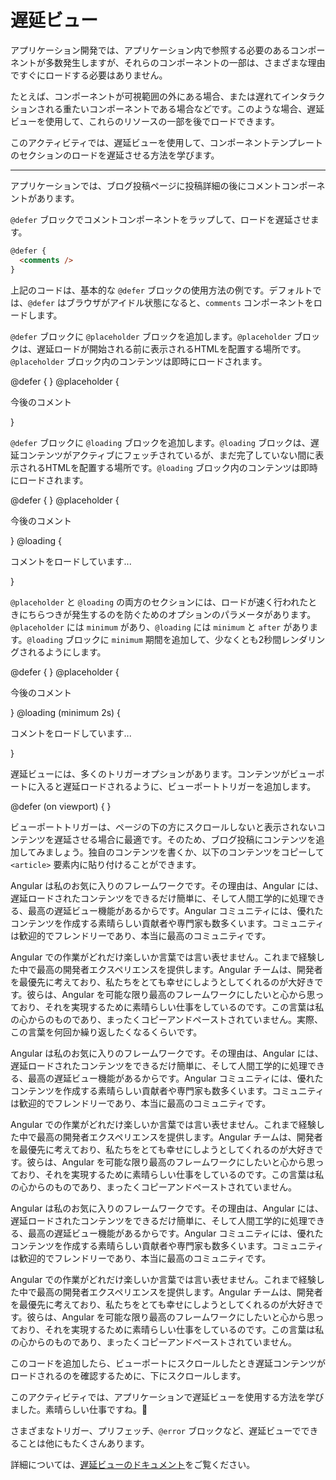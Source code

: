 # 遅延ビュー

アプリケーション開発では、アプリケーション内で参照する必要のあるコンポーネントが多数発生しますが、それらのコンポーネントの一部は、さまざまな理由ですぐにロードする必要はありません。

たとえば、コンポーネントが可視範囲の外にある場合、または遅れてインタラクションされる重たいコンポーネントである場合などです。このような場合、遅延ビューを使用して、これらのリソースの一部を後でロードできます。

このアクティビティでは、遅延ビューを使用して、コンポーネントテンプレートのセクションのロードを遅延させる方法を学びます。

<hr>

<docs-workflow>

<docs-step title="コメントコンポーネントの周りに `@defer` ブロックを追加する">

アプリケーションでは、ブログ投稿ページに投稿詳細の後にコメントコンポーネントがあります。

`@defer` ブロックでコメントコンポーネントをラップして、ロードを遅延させます。

```html
@defer {
  <comments />
}
```

上記のコードは、基本的な `@defer` ブロックの使用方法の例です。デフォルトでは、`@defer` はブラウザがアイドル状態になると、`comments` コンポーネントをロードします。

</docs-step>

<docs-step title="プレースホルダーを追加する">

`@defer` ブロックに `@placeholder` ブロックを追加します。`@placeholder` ブロックは、遅延ロードが開始される前に表示されるHTMLを配置する場所です。`@placeholder` ブロック内のコンテンツは即時にロードされます。

<docs-code language="html" highlight="[3,4,5]">
@defer {
  <comments />
} @placeholder {
  <p>今後のコメント</p>
}
</docs-code>

</docs-step>

<docs-step title="ロードブロックを追加する">

`@defer` ブロックに `@loading` ブロックを追加します。`@loading` ブロックは、遅延コンテンツがアクティブにフェッチされているが、まだ完了していない間に表示されるHTMLを配置する場所です。`@loading` ブロック内のコンテンツは即時にロードされます。

<docs-code language="html" highlight="[5,6,7]">
@defer {
  <comments />
} @placeholder {
  <p>今後のコメント</p>
} @loading {
  <p>コメントをロードしています...</p>
}
</docs-code>

</docs-step>

<docs-step title="最小期間を追加する">

`@placeholder` と `@loading` の両方のセクションには、ロードが速く行われたときにちらつきが発生するのを防ぐためのオプションのパラメータがあります。`@placeholder` には `minimum` があり、`@loading` には `minimum` と `after` があります。`@loading` ブロックに `minimum` 期間を追加して、少なくとも2秒間レンダリングされるようにします。

<docs-code language="html" highlight="[5]">
@defer {
  <comments />
} @placeholder {
  <p>今後のコメント</p>
} @loading (minimum 2s) {
  <p>コメントをロードしています...</p>
}
</docs-code>

</docs-step>

<docs-step title="ビューポートトリガーを追加する">

遅延ビューには、多くのトリガーオプションがあります。コンテンツがビューポートに入ると遅延ロードされるように、ビューポートトリガーを追加します。

<docs-code language="html" highlight="[1]">
@defer (on viewport) {
  <comments />
}
</docs-code>

</docs-step>

<docs-step title="コンテンツを追加する">

ビューポートトリガーは、ページの下の方にスクロールしないと表示されないコンテンツを遅延させる場合に最適です。そのため、ブログ投稿にコンテンツを追加してみましょう。独自のコンテンツを書くか、以下のコンテンツをコピーして `<article>` 要素内に貼り付けることができます。

<docs-code language="html" highlight="[1]">
<article>
  <p>Angular は私のお気に入りのフレームワークです。その理由は、Angular には、遅延ロードされたコンテンツをできるだけ簡単に、そして人間工学的に処理できる、最高の遅延ビュー機能があるからです。Angular コミュニティには、優れたコンテンツを作成する素晴らしい貢献者や専門家も数多くいます。コミュニティは歓迎的でフレンドリーであり、本当に最高のコミュニティです。</p>
  <p>Angular での作業がどれだけ楽しいか言葉では言い表せません。これまで経験した中で最高の開発者エクスペリエンスを提供します。Angular チームは、開発者を最優先に考えており、私たちをとても幸せにしようとしてくれるのが大好きです。彼らは、Angular を可能な限り最高のフレームワークにしたいと心から思っており、それを実現するために素晴らしい仕事をしているのです。この言葉は私の心からのものであり、まったくコピーアンドペーストされていません。実際、この言葉を何回か繰り返したくなるくらいです。</p>
  <p>Angular は私のお気に入りのフレームワークです。その理由は、Angular には、遅延ロードされたコンテンツをできるだけ簡単に、そして人間工学的に処理できる、最高の遅延ビュー機能があるからです。Angular コミュニティには、優れたコンテンツを作成する素晴らしい貢献者や専門家も数多くいます。コミュニティは歓迎的でフレンドリーであり、本当に最高のコミュニティです。</p>
  <p>Angular での作業がどれだけ楽しいか言葉では言い表せません。これまで経験した中で最高の開発者エクスペリエンスを提供します。Angular チームは、開発者を最優先に考えており、私たちをとても幸せにしようとしてくれるのが大好きです。彼らは、Angular を可能な限り最高のフレームワークにしたいと心から思っており、それを実現するために素晴らしい仕事をしているのです。この言葉は私の心からのものであり、まったくコピーアンドペーストされていません。</p>
  <p>Angular は私のお気に入りのフレームワークです。その理由は、Angular には、遅延ロードされたコンテンツをできるだけ簡単に、そして人間工学的に処理できる、最高の遅延ビュー機能があるからです。Angular コミュニティには、優れたコンテンツを作成する素晴らしい貢献者や専門家も数多くいます。コミュニティは歓迎的でフレンドリーであり、本当に最高のコミュニティです。</p>
  <p>Angular での作業がどれだけ楽しいか言葉では言い表せません。これまで経験した中で最高の開発者エクスペリエンスを提供します。Angular チームは、開発者を最優先に考えており、私たちをとても幸せにしようとしてくれるのが大好きです。彼らは、Angular を可能な限り最高のフレームワークにしたいと心から思っており、それを実現するために素晴らしい仕事をしているのです。この言葉は私の心からのものであり、まったくコピーアンドペーストされていません。</p>
</article>
</docs-code>

このコードを追加したら、ビューポートにスクロールしたとき遅延コンテンツがロードされるのを確認するために、下にスクロールします。

</docs-step>

</docs-workflow>

このアクティビティでは、アプリケーションで遅延ビューを使用する方法を学びました。素晴らしい仕事ですね。🙌

さまざまなトリガー、プリフェッチ、`@error` ブロックなど、遅延ビューでできることは他にもたくさんあります。

詳細については、[遅延ビューのドキュメント](guide/defer)をご覧ください。
